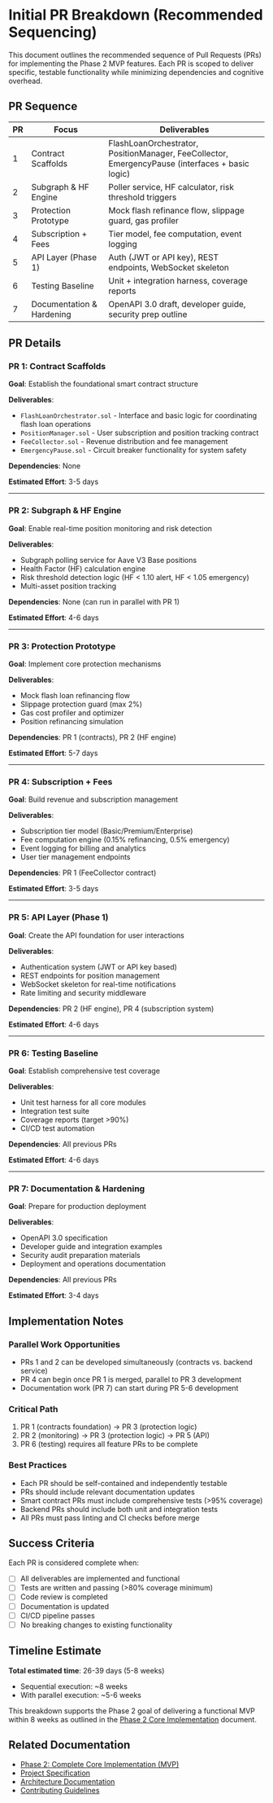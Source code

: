 # Initial PR Breakdown (Recommended Sequencing)

This document outlines the recommended sequence of Pull Requests (PRs) for implementing the Phase 2 MVP features. Each PR is scoped to deliver specific, testable functionality while minimizing dependencies and cognitive overhead.

## PR Sequence

| PR | Focus | Deliverables |
|----|-------|--------------|
| 1 | Contract Scaffolds | FlashLoanOrchestrator, PositionManager, FeeCollector, EmergencyPause (interfaces + basic logic) |
| 2 | Subgraph & HF Engine | Poller service, HF calculator, risk threshold triggers |
| 3 | Protection Prototype | Mock flash refinance flow, slippage guard, gas profiler |
| 4 | Subscription + Fees | Tier model, fee computation, event logging |
| 5 | API Layer (Phase 1) | Auth (JWT or API key), REST endpoints, WebSocket skeleton |
| 6 | Testing Baseline | Unit + integration harness, coverage reports |
| 7 | Documentation & Hardening | OpenAPI 3.0 draft, developer guide, security prep outline |

## PR Details

### PR 1: Contract Scaffolds
**Goal**: Establish the foundational smart contract structure

**Deliverables**:
- `FlashLoanOrchestrator.sol` - Interface and basic logic for coordinating flash loan operations
- `PositionManager.sol` - User subscription and position tracking contract
- `FeeCollector.sol` - Revenue distribution and fee management
- `EmergencyPause.sol` - Circuit breaker functionality for system safety

**Dependencies**: None

**Estimated Effort**: 3-5 days

---

### PR 2: Subgraph & HF Engine
**Goal**: Enable real-time position monitoring and risk detection

**Deliverables**:
- Subgraph polling service for Aave V3 Base positions
- Health Factor (HF) calculation engine
- Risk threshold detection logic (HF < 1.10 alert, HF < 1.05 emergency)
- Multi-asset position tracking

**Dependencies**: None (can run in parallel with PR 1)

**Estimated Effort**: 4-6 days

---

### PR 3: Protection Prototype
**Goal**: Implement core protection mechanisms

**Deliverables**:
- Mock flash loan refinancing flow
- Slippage protection guard (max 2%)
- Gas cost profiler and optimizer
- Position refinancing simulation

**Dependencies**: PR 1 (contracts), PR 2 (HF engine)

**Estimated Effort**: 5-7 days

---

### PR 4: Subscription + Fees
**Goal**: Build revenue and subscription management

**Deliverables**:
- Subscription tier model (Basic/Premium/Enterprise)
- Fee computation engine (0.15% refinancing, 0.5% emergency)
- Event logging for billing and analytics
- User tier management endpoints

**Dependencies**: PR 1 (FeeCollector contract)

**Estimated Effort**: 3-5 days

---

### PR 5: API Layer (Phase 1)
**Goal**: Create the API foundation for user interactions

**Deliverables**:
- Authentication system (JWT or API key based)
- REST endpoints for position management
- WebSocket skeleton for real-time notifications
- Rate limiting and security middleware

**Dependencies**: PR 2 (HF engine), PR 4 (subscription system)

**Estimated Effort**: 4-6 days

---

### PR 6: Testing Baseline
**Goal**: Establish comprehensive test coverage

**Deliverables**:
- Unit test harness for all core modules
- Integration test suite
- Coverage reports (target >90%)
- CI/CD test automation

**Dependencies**: All previous PRs

**Estimated Effort**: 4-6 days

---

### PR 7: Documentation & Hardening
**Goal**: Prepare for production deployment

**Deliverables**:
- OpenAPI 3.0 specification
- Developer guide and integration examples
- Security audit preparation materials
- Deployment and operations documentation

**Dependencies**: All previous PRs

**Estimated Effort**: 3-4 days

## Implementation Notes

### Parallel Work Opportunities
- PRs 1 and 2 can be developed simultaneously (contracts vs. backend service)
- PR 4 can begin once PR 1 is merged, parallel to PR 3 development
- Documentation work (PR 7) can start during PR 5-6 development

### Critical Path
1. PR 1 (contracts foundation) → PR 3 (protection logic)
2. PR 2 (monitoring) → PR 3 (protection logic) → PR 5 (API)
3. PR 6 (testing) requires all feature PRs to be complete

### Best Practices
- Each PR should be self-contained and independently testable
- PRs should include relevant documentation updates
- Smart contract PRs must include comprehensive tests (>95% coverage)
- Backend PRs should include both unit and integration tests
- All PRs must pass linting and CI checks before merge

## Success Criteria

Each PR is considered complete when:
- [ ] All deliverables are implemented and functional
- [ ] Tests are written and passing (>80% coverage minimum)
- [ ] Code review is completed
- [ ] Documentation is updated
- [ ] CI/CD pipeline passes
- [ ] No breaking changes to existing functionality

## Timeline Estimate

**Total estimated time**: 26-39 days (5-8 weeks)
- Sequential execution: ~8 weeks
- With parallel execution: ~5-6 weeks

This breakdown supports the Phase 2 goal of delivering a functional MVP within 8 weeks as outlined in the [Phase 2 Core Implementation](./phase2-core-implementation.md) document.

## Related Documentation

- [Phase 2: Complete Core Implementation (MVP)](./phase2-core-implementation.md)
- [Project Specification](./SPEC.md)
- [Architecture Documentation](./ARCHITECTURE.md)
- [Contributing Guidelines](../CONTRIBUTING.md)
